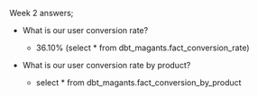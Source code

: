 Week 2 answers;

* What is our user conversion rate?

    - 36.10% (select * from dbt_magants.fact_conversion_rate)

* What is our user conversion rate by product?

    - select * from dbt_magants.fact_conversion_by_product